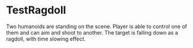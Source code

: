 # TestRagdoll

Two humanoids are standing on the scene. Player is able to control 
one of them and can aim and shoot to another. The target is falling 
down as a ragdoll, with time slowing effect.
